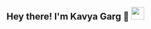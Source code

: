 ## Hey there! I'm Kavya Garg 👋 <img src="https://c.tenor.com/AUHgwWxTw14AAAAi/dm4uz3-foekoe.gif" width="30px">

<!--
**gargkavya/gargkavya** is a ✨ _special_ ✨ repository because its `README.md` (this file) appears on your GitHub profile.

Here are some ideas to get you started:

- 🔭 I’m currently working on ...
- 🌱 I’m currently learning ...
- 👯 I’m looking to collaborate on ...
- 🤔 I’m looking for help with ...
- 💬 Ask me about ...
- 📫 How to reach me: ...
- 😄 Pronouns: ...
- ⚡ Fun fact: ...
-->

